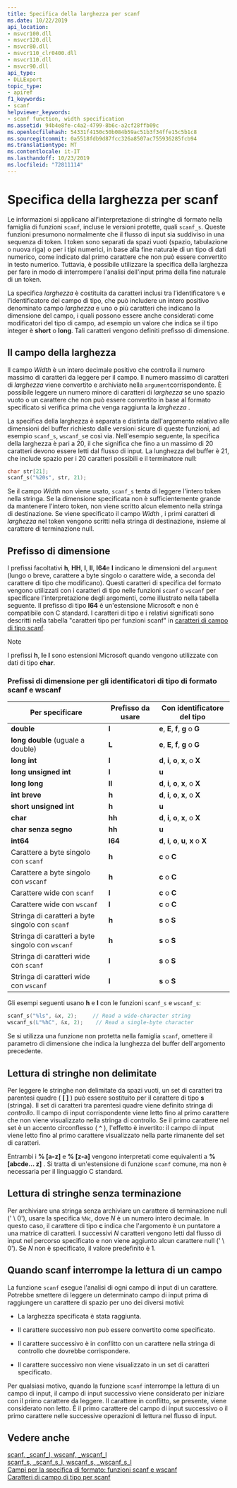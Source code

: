 ```yaml
---
title: Specifica della larghezza per scanf
ms.date: 10/22/2019
api_location:
- msvcr100.dll
- msvcr120.dll
- msvcr80.dll
- msvcr110_clr0400.dll
- msvcr110.dll
- msvcr90.dll
api_type:
- DLLExport
topic_type:
- apiref
f1_keywords:
- scanf
helpviewer_keywords:
- scanf function, width specification
ms.assetid: 94b4e8fe-c4a2-4799-8b6c-a2cf28ffb09c
ms.openlocfilehash: 54331f4150c50b084b59ac51b3f34ffe15c5b1c8
ms.sourcegitcommit: 0a5518fdb9d87fcc326a8507ac755936285fcb94
ms.translationtype: MT
ms.contentlocale: it-IT
ms.lasthandoff: 10/23/2019
ms.locfileid: "72811114"
---
```

# <a name="scanf-width-specification"></a>Specifica della larghezza per scanf

Le informazioni si applicano all’interpretazione di stringhe di formato nella famiglia di funzioni `scanf`, incluse le versioni protette, quali `scanf_s`. Queste funzioni presumono normalmente che il flusso di input sia suddiviso in una sequenza di token. I token sono separati da spazi vuoti (spazio, tabulazione o nuova riga) o per i tipi numerici, in base alla fine naturale di un tipo di dati numerico, come indicato dal primo carattere che non può essere convertito in testo numerico. Tuttavia, è possibile utilizzare la specifica della larghezza per fare in modo di interrompere l'analisi dell'input prima della fine naturale di un token.

La specifica *larghezza* è costituita da caratteri inclusi tra l’identificatore `%` e l'identificatore del campo di tipo, che può includere un intero positivo denominato campo *larghezza* e uno o più caratteri che indicano la dimensione del campo, i quali possono essere anche considerati come modificatori del tipo di campo, ad esempio un valore che indica se il tipo integer è **short** o **long**. Tali caratteri vengono definiti prefisso di dimensione.

## <a name="the-width-field"></a>Il campo della larghezza

Il campo *Width* è un intero decimale positivo che controlla il numero massimo di caratteri da leggere per il campo. Il numero massimo di caratteri di *larghezza* viene convertito e archiviato nella `argument`corrispondente. È possibile leggere un numero minore di caratteri di *larghezza* se uno spazio vuoto o un carattere che non può essere convertito in base al formato specificato si verifica prima che venga raggiunta la *larghezza* .

La specifica della larghezza è separata e distinta dall'argomento relativo alle dimensioni del buffer richiesto dalle versioni sicure di queste funzioni, ad esempio `scanf_s`, `wscanf_s`e così via. Nell'esempio seguente, la specifica della larghezza è pari a 20, il che significa che fino a un massimo di 20 caratteri devono essere letti dal flusso di input. La lunghezza del buffer è 21, che include spazio per i 20 caratteri possibili e il terminatore null:

```C
char str[21];
scanf_s("%20s", str, 21);
```

Se il campo *Width* non viene usato, `scanf_s` tenta di leggere l'intero token nella stringa. Se la dimensione specificata non è sufficientemente grande da mantenere l'intero token, non viene scritto alcun elemento nella stringa di destinazione. Se viene specificato il campo *Width* , i primi caratteri di *larghezza* nel token vengono scritti nella stringa di destinazione, insieme al carattere di terminazione null.

## <a name="the-size-prefix"></a>Prefisso di dimensione

I prefissi facoltativi **h**, **HH**, **l**, **ll**, **I64**e **l** indicano le dimensioni del `argument` (lungo o breve, carattere a byte singolo o carattere wide, a seconda del carattere di tipo che modificano). Questi caratteri di specifica del formato vengono utilizzati con i caratteri di tipo nelle funzioni `scanf` o `wscanf` per specificare l'interpretazione degli argomenti, come illustrato nella tabella seguente. Il prefisso di tipo **I64** è un'estensione Microsoft e non è compatibile con C standard. I caratteri di tipo e i relativi significati sono descritti nella tabella "caratteri tipo per funzioni scanf" in [caratteri di campo di tipo scanf](../c-runtime-library/scanf-type-field-characters.md).

> [!NOTE]
> I prefissi **h**, **l**e **l** sono estensioni Microsoft quando vengono utilizzate con dati di tipo **char**.

### <a name="size-prefixes-for-scanf-and-wscanf-format-type-specifiers"></a>Prefissi di dimensione per gli identificatori di tipo di formato scanf e wscanf

|Per specificare|Prefisso da usare|Con identificatore del tipo|
|----------------|----------------|-------------------------|
|**double**|**l**|**e**, **E**, **f**, **g** o **G**|
|**long double** (uguale a double)|**L**|**e**, **E**, **f**, **g** o **G**|
|**long int**|**l**|**d**, **i**, **o**, **x**, o **X**|
|**long unsigned int**|**l**|**u**|
|**long long**|**ll**|**d**, **i**, **o**, **x**, o **X**|
|**int breve**|**h**|**d**, **i**, **o**, **x**, o **X**|
|**short unsigned int**|**h**|**u**|
|**char**|**hh**|**d**, **i**, **o**, **x**, o **X**|
|**char senza segno**|**hh**|**u**|
|**int64**|**I64**|**d**, **i**, **o**, **u**, **x** o **X**|
|Carattere a byte singolo con `scanf`|**h**|**c** o **C**|
|Carattere a byte singolo con `wscanf`|**h**|**c** o **C**|
|Carattere wide con `scanf`|**l**|**c** o **C**|
|Carattere wide con `wscanf`|**l**|**c** o **C**|
|Stringa di caratteri a byte singolo con `scanf`|**h**|**s** o **S**|
|Stringa di caratteri a byte singolo con `wscanf`|**h**|**s** o **S**|
|Stringa di caratteri wide con `scanf`|**l**|**s** o **S**|
|Stringa di caratteri wide con `wscanf`|**l**|**s** o **S**|

Gli esempi seguenti usano **h** e **l** con le funzioni `scanf_s` e `wscanf_s`:

```C
scanf_s("%ls", &x, 2);     // Read a wide-character string
wscanf_s(L"%hC", &x, 2);    // Read a single-byte character
```

Se si utilizza una funzione non protetta nella famiglia `scanf`, omettere il parametro di dimensione che indica la lunghezza del buffer dell'argomento precedente.

## <a name="reading-undelimited-strings"></a>Lettura di stringhe non delimitate

Per leggere le stringhe non delimitate da spazi vuoti, un set di caratteri tra parentesi quadre ( **[ ]** ) può essere sostituito per il carattere di tipo **s** (stringa). Il set di caratteri tra parentesi quadre viene definito stringa di *controllo*. Il campo di input corrispondente viene letto fino al primo carattere che non viene visualizzato nella stringa di controllo. Se il primo carattere nel set è un accento circonflesso ( **^** ), l'effetto è invertito: il campo di input viene letto fino al primo carattere visualizzato nella parte rimanente del set di caratteri.

Entrambi i **% [a-z]** e **% [z-a]** vengono interpretati come equivalenti a **% [abcde... z]** . Si tratta di un'estensione di funzione `scanf` comune, ma non è necessaria per il linguaggio C standard.

## <a name="reading-unterminated-strings"></a>Lettura di stringhe senza terminazione

Per archiviare una stringa senza archiviare un carattere di terminazione null (' \ 0'), usare la specifica `%Nc`, dove *N* è un numero intero decimale. In questo caso, il carattere di tipo **c** indica che l'argomento è un puntatore a una matrice di caratteri. I successivi *N* caratteri vengono letti dal flusso di input nel percorso specificato e non viene aggiunto alcun carattere null (' \ 0'). Se *N* non è specificato, il valore predefinito è 1.

## <a name="when-scanf-stops-reading-a-field"></a>Quando scanf interrompe la lettura di un campo

La funzione `scanf` esegue l'analisi di ogni campo di input di un carattere. Potrebbe smettere di leggere un determinato campo di input prima di raggiungere un carattere di spazio per uno dei diversi motivi:

- La larghezza specificata è stata raggiunta.

- Il carattere successivo non può essere convertito come specificato.

- Il carattere successivo è in conflitto con un carattere nella stringa di controllo che dovrebbe corrispondere.

- Il carattere successivo non viene visualizzato in un set di caratteri specificato.

Per qualsiasi motivo, quando la funzione `scanf` interrompe la lettura di un campo di input, il campo di input successivo viene considerato per iniziare con il primo carattere da leggere. Il carattere in conflitto, se presente, viene considerato non letto. È il primo carattere del campo di input successivo o il primo carattere nelle successive operazioni di lettura nel flusso di input.

## <a name="see-also"></a>Vedere anche

[scanf, _scanf_l, wscanf, _wscanf_l](../c-runtime-library/reference/scanf-scanf-l-wscanf-wscanf-l.md)<br/>
[scanf_s, _scanf_s_l, wscanf_s, _wscanf_s_l](../c-runtime-library/reference/scanf-s-scanf-s-l-wscanf-s-wscanf-s-l.md)<br/>
[Campi per la specifica di formato: funzioni scanf e wscanf](../c-runtime-library/format-specification-fields-scanf-and-wscanf-functions.md)<br/>
[Caratteri di campo di tipo per scanf](../c-runtime-library/scanf-type-field-characters.md)<br/>
